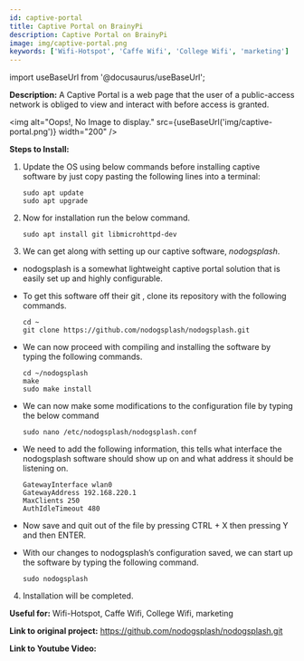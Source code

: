 ```yaml
---
id: captive-portal
title: Captive Portal on BrainyPi
description: Captive Portal on BrainyPi
image: img/captive-portal.png
keywords: ['Wifi-Hotspot', 'Caffe Wifi', 'College Wifi', 'marketing']
---
```



import useBaseUrl from '@docusaurus/useBaseUrl';



**Description:** A Captive Portal is a web page that the user of a public-access network is obliged to view and interact with before access is granted.

<img alt="Oops!, No Image to display." src={useBaseUrl('img/captive-portal.png')} width="200" />

**Steps to Install:**

1. Update the OS using below commands before installing captive software by 
   just copy pasting the following lines into a terminal:
 
    ```
    sudo apt update
    sudo apt upgrade
    ```

2. Now for installation run the below command.

   ```
   sudo apt install git libmicrohttpd-dev
   ```

3. We can get along with setting up our captive software, _nodogsplash_.

* nodogsplash is a somewhat lightweight captive portal solution that is easily set up and 
  highly configurable.

* To get this software off their git , clone its repository with the following commands.

  ```
  cd ~
  git clone https://github.com/nodogsplash/nodogsplash.git
  ```

* We can now proceed with compiling and installing the software by typing the following 
 commands.

  ```
  cd ~/nodogsplash
  make
  sudo make install
  ```

* We can now make some modifications to the configuration file by typing the below command

  ```
  sudo nano /etc/nodogsplash/nodogsplash.conf
  ```

* We need to add the following information, this tells what interface the nodogsplash 
  software should show up on and what address it should be listening on.

  ```
  GatewayInterface wlan0
  GatewayAddress 192.168.220.1
  MaxClients 250
  AuthIdleTimeout 480
  ```

* Now save and quit out of the file by pressing CTRL + X then pressing Y and then ENTER.

* With our changes to nodogsplash’s configuration saved, we can start up the software by 
  typing the following command.

  ```
  sudo nodogsplash
  ```
4. Installation will be completed.  

**Useful for:** Wifi-Hotspot, Caffe Wifi, College Wifi, marketing 

**Link to original project:**  https://github.com/nodogsplash/nodogsplash.git

**Link to Youtube Video:** <!-- Link to the Youtube video. -->